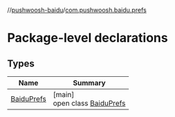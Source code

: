 //[pushwoosh-baidu](../../index.md)/[com.pushwoosh.baidu.prefs](index.md)

# Package-level declarations

## Types

| Name | Summary |
|---|---|
| [BaiduPrefs](-baidu-prefs/index.md) | [main]<br>open class [BaiduPrefs](-baidu-prefs/index.md) |
